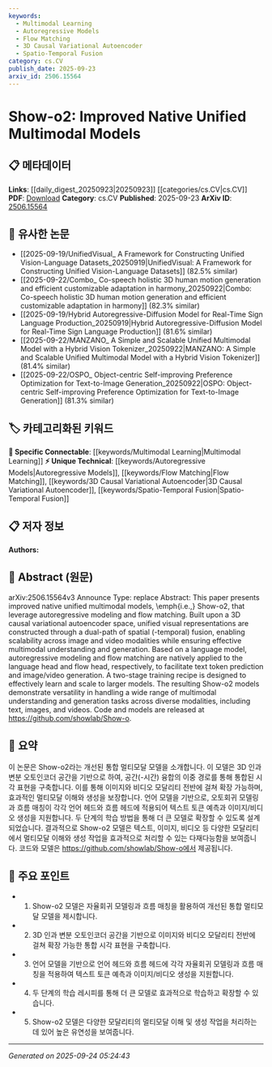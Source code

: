 ```yaml
---
keywords:
  - Multimodal Learning
  - Autoregressive Models
  - Flow Matching
  - 3D Causal Variational Autoencoder
  - Spatio-Temporal Fusion
category: cs.CV
publish_date: 2025-09-23
arxiv_id: 2506.15564
---
```


<!-- KEYWORD_LINKING_METADATA:
{
  "processed_timestamp": "2025-09-24T05:24:43.550480",
  "vocabulary_version": "1.0",
  "selected_keywords": [
    "Multimodal Learning",
    "Autoregressive Models",
    "Flow Matching",
    "3D Causal Variational Autoencoder",
    "Spatio-Temporal Fusion"
  ],
  "rejected_keywords": [],
  "similarity_scores": {
    "Multimodal Learning": 0.85,
    "Autoregressive Models": 0.78,
    "Flow Matching": 0.8,
    "3D Causal Variational Autoencoder": 0.77,
    "Spatio-Temporal Fusion": 0.79
  },
  "extraction_method": "AI_prompt_based",
  "budget_applied": true,
  "candidates_json": {
    "candidates": [
      {
        "surface": "multimodal models",
        "canonical": "Multimodal Learning",
        "aliases": [
          "multimodal systems",
          "multimodal architectures"
        ],
        "category": "specific_connectable",
        "rationale": "Multimodal Learning is a trending area that connects different data types, enhancing the understanding and generation of diverse modalities.",
        "novelty_score": 0.45,
        "connectivity_score": 0.88,
        "specificity_score": 0.7,
        "link_intent_score": 0.85
      },
      {
        "surface": "autoregressive modeling",
        "canonical": "Autoregressive Models",
        "aliases": [
          "AR models",
          "autoregressive techniques"
        ],
        "category": "unique_technical",
        "rationale": "Autoregressive Models are crucial for sequence prediction tasks, linking to broader concepts in machine learning.",
        "novelty_score": 0.65,
        "connectivity_score": 0.75,
        "specificity_score": 0.8,
        "link_intent_score": 0.78
      },
      {
        "surface": "flow matching",
        "canonical": "Flow Matching",
        "aliases": [
          "flow alignment",
          "flow-based matching"
        ],
        "category": "unique_technical",
        "rationale": "Flow Matching is a specific technique that enhances model performance in multimodal tasks.",
        "novelty_score": 0.7,
        "connectivity_score": 0.6,
        "specificity_score": 0.85,
        "link_intent_score": 0.8
      },
      {
        "surface": "3D causal variational autoencoder",
        "canonical": "3D Causal Variational Autoencoder",
        "aliases": [
          "3D CVAE",
          "causal VAE"
        ],
        "category": "unique_technical",
        "rationale": "This specific model architecture is novel and relevant for linking advanced generative model discussions.",
        "novelty_score": 0.75,
        "connectivity_score": 0.55,
        "specificity_score": 0.9,
        "link_intent_score": 0.77
      },
      {
        "surface": "spatial-temporal fusion",
        "canonical": "Spatio-Temporal Fusion",
        "aliases": [
          "space-time fusion",
          "spatial-temporal integration"
        ],
        "category": "unique_technical",
        "rationale": "Spatio-Temporal Fusion is essential for integrating data across time and space, relevant for video and dynamic image analysis.",
        "novelty_score": 0.68,
        "connectivity_score": 0.65,
        "specificity_score": 0.82,
        "link_intent_score": 0.79
      }
    ],
    "ban_list_suggestions": [
      "method",
      "performance",
      "experiment"
    ]
  },
  "decisions": [
    {
      "candidate_surface": "multimodal models",
      "resolved_canonical": "Multimodal Learning",
      "decision": "linked",
      "scores": {
        "novelty": 0.45,
        "connectivity": 0.88,
        "specificity": 0.7,
        "link_intent": 0.85
      }
    },
    {
      "candidate_surface": "autoregressive modeling",
      "resolved_canonical": "Autoregressive Models",
      "decision": "linked",
      "scores": {
        "novelty": 0.65,
        "connectivity": 0.75,
        "specificity": 0.8,
        "link_intent": 0.78
      }
    },
    {
      "candidate_surface": "flow matching",
      "resolved_canonical": "Flow Matching",
      "decision": "linked",
      "scores": {
        "novelty": 0.7,
        "connectivity": 0.6,
        "specificity": 0.85,
        "link_intent": 0.8
      }
    },
    {
      "candidate_surface": "3D causal variational autoencoder",
      "resolved_canonical": "3D Causal Variational Autoencoder",
      "decision": "linked",
      "scores": {
        "novelty": 0.75,
        "connectivity": 0.55,
        "specificity": 0.9,
        "link_intent": 0.77
      }
    },
    {
      "candidate_surface": "spatial-temporal fusion",
      "resolved_canonical": "Spatio-Temporal Fusion",
      "decision": "linked",
      "scores": {
        "novelty": 0.68,
        "connectivity": 0.65,
        "specificity": 0.82,
        "link_intent": 0.79
      }
    }
  ]
}
-->

# Show-o2: Improved Native Unified Multimodal Models

## 📋 메타데이터

**Links**: [[daily_digest_20250923|20250923]] [[categories/cs.CV|cs.CV]]
**PDF**: [Download](https://arxiv.org/pdf/2506.15564.pdf)
**Category**: cs.CV
**Published**: 2025-09-23
**ArXiv ID**: [2506.15564](https://arxiv.org/abs/2506.15564)

## 🔗 유사한 논문
- [[2025-09-19/UnifiedVisual_ A Framework for Constructing Unified Vision-Language Datasets_20250919|UnifiedVisual: A Framework for Constructing Unified Vision-Language Datasets]] (82.5% similar)
- [[2025-09-22/Combo_ Co-speech holistic 3D human motion generation and efficient customizable adaptation in harmony_20250922|Combo: Co-speech holistic 3D human motion generation and efficient customizable adaptation in harmony]] (82.3% similar)
- [[2025-09-19/Hybrid Autoregressive-Diffusion Model for Real-Time Sign Language Production_20250919|Hybrid Autoregressive-Diffusion Model for Real-Time Sign Language Production]] (81.6% similar)
- [[2025-09-22/MANZANO_ A Simple and Scalable Unified Multimodal Model with a Hybrid Vision Tokenizer_20250922|MANZANO: A Simple and Scalable Unified Multimodal Model with a Hybrid Vision Tokenizer]] (81.4% similar)
- [[2025-09-22/OSPO_ Object-centric Self-improving Preference Optimization for Text-to-Image Generation_20250922|OSPO: Object-centric Self-improving Preference Optimization for Text-to-Image Generation]] (81.3% similar)

## 🏷️ 카테고리화된 키워드
**🔗 Specific Connectable**: [[keywords/Multimodal Learning|Multimodal Learning]]
**⚡ Unique Technical**: [[keywords/Autoregressive Models|Autoregressive Models]], [[keywords/Flow Matching|Flow Matching]], [[keywords/3D Causal Variational Autoencoder|3D Causal Variational Autoencoder]], [[keywords/Spatio-Temporal Fusion|Spatio-Temporal Fusion]]

## 📋 저자 정보

**Authors:** 

## 📄 Abstract (원문)

arXiv:2506.15564v3 Announce Type: replace 
Abstract: This paper presents improved native unified multimodal models, \emph{i.e.,} Show-o2, that leverage autoregressive modeling and flow matching. Built upon a 3D causal variational autoencoder space, unified visual representations are constructed through a dual-path of spatial (-temporal) fusion, enabling scalability across image and video modalities while ensuring effective multimodal understanding and generation. Based on a language model, autoregressive modeling and flow matching are natively applied to the language head and flow head, respectively, to facilitate text token prediction and image/video generation. A two-stage training recipe is designed to effectively learn and scale to larger models. The resulting Show-o2 models demonstrate versatility in handling a wide range of multimodal understanding and generation tasks across diverse modalities, including text, images, and videos. Code and models are released at https://github.com/showlab/Show-o.

## 📝 요약

이 논문은 Show-o2라는 개선된 통합 멀티모달 모델을 소개합니다. 이 모델은 3D 인과 변분 오토인코더 공간을 기반으로 하여, 공간(-시간) 융합의 이중 경로를 통해 통합된 시각 표현을 구축합니다. 이를 통해 이미지와 비디오 모달리티 전반에 걸쳐 확장 가능하며, 효과적인 멀티모달 이해와 생성을 보장합니다. 언어 모델을 기반으로, 오토회귀 모델링과 흐름 매칭이 각각 언어 헤드와 흐름 헤드에 적용되어 텍스트 토큰 예측과 이미지/비디오 생성을 지원합니다. 두 단계의 학습 방법을 통해 더 큰 모델로 확장할 수 있도록 설계되었습니다. 결과적으로 Show-o2 모델은 텍스트, 이미지, 비디오 등 다양한 모달리티에서 멀티모달 이해와 생성 작업을 효과적으로 처리할 수 있는 다재다능함을 보여줍니다. 코드와 모델은 https://github.com/showlab/Show-o에서 제공됩니다.

## 🎯 주요 포인트

- 1. Show-o2 모델은 자율회귀 모델링과 흐름 매칭을 활용하여 개선된 통합 멀티모달 모델을 제시합니다.
- 2. 3D 인과 변분 오토인코더 공간을 기반으로 이미지와 비디오 모달리티 전반에 걸쳐 확장 가능한 통합 시각 표현을 구축합니다.
- 3. 언어 모델을 기반으로 언어 헤드와 흐름 헤드에 각각 자율회귀 모델링과 흐름 매칭을 적용하여 텍스트 토큰 예측과 이미지/비디오 생성을 지원합니다.
- 4. 두 단계의 학습 레시피를 통해 더 큰 모델로 효과적으로 학습하고 확장할 수 있습니다.
- 5. Show-o2 모델은 다양한 모달리티의 멀티모달 이해 및 생성 작업을 처리하는 데 있어 높은 유연성을 보여줍니다.


---

*Generated on 2025-09-24 05:24:43*
